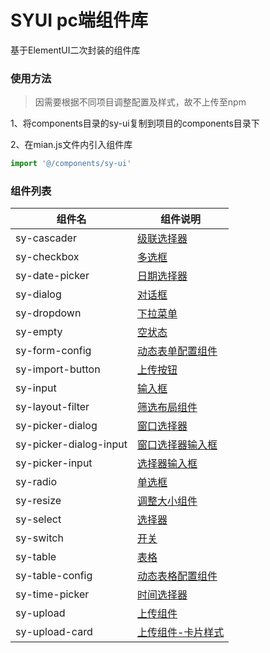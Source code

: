 SYUI pc端组件库
===========================
基于ElementUI二次封装的组件库

### 使用方法

> 因需要根据不同项目调整配置及样式，故不上传至npm

1、将components目录的sy-ui复制到项目的components目录下

2、在mian.js文件内引入组件库

```js
import '@/components/sy-ui'
```

### 组件列表

|组件名|组件说明|
|---|---|
|sy-cascader|[级联选择器](https://github.com/i-yxs/sy-ui-pc/tree/main/components/sy-ui/sy-cascader/README.md)|
|sy-checkbox|[多选框](https://github.com/i-yxs/sy-ui-pc/tree/main/components/sy-ui/sy-checkbox/README.md)|
|sy-date-picker|[日期选择器](https://github.com/i-yxs/sy-ui-pc/tree/main/components/sy-ui/sy-date-picker/README.md)|
|sy-dialog|[对话框](https://github.com/i-yxs/sy-ui-pc/tree/main/components/sy-ui/sy-dialog/README.md)|
|sy-dropdown|[下拉菜单](https://github.com/i-yxs/sy-ui-pc/tree/main/components/sy-ui/sy-dropdown/README.md)|
|sy-empty|[空状态](https://github.com/i-yxs/sy-ui-pc/tree/main/components/sy-ui/sy-empty/README.md)|
|sy-form-config|[动态表单配置组件](https://github.com/i-yxs/sy-ui-pc/tree/main/components/sy-ui/sy-form-config/README.md)|
|sy-import-button|[上传按钮](https://github.com/i-yxs/sy-ui-pc/tree/main/components/sy-ui/sy-import-button/README.md)|
|sy-input|[输入框](https://github.com/i-yxs/sy-ui-pc/tree/main/components/sy-ui/sy-input/README.md)|
|sy-layout-filter|[筛选布局组件](https://github.com/i-yxs/sy-ui-pc/tree/main/components/sy-ui/sy-layout-filter/README.md)|
|sy-picker-dialog|[窗口选择器](https://github.com/i-yxs/sy-ui-pc/tree/main/components/sy-ui/sy-picker-dialog/README.md)|
|sy-picker-dialog-input|[窗口选择器输入框](https://github.com/i-yxs/sy-ui-pc/tree/main/components/sy-ui/sy-picker-dialog-input/README.md)|
|sy-picker-input|[选择器输入框](https://github.com/i-yxs/sy-ui-pc/tree/main/components/sy-ui/sy-picker-input/README.md)|
|sy-radio|[单选框](https://github.com/i-yxs/sy-ui-pc/tree/main/components/sy-ui/sy-radio/README.md)|
|sy-resize|[调整大小组件](https://github.com/i-yxs/sy-ui-pc/tree/main/components/sy-ui/sy-resize/README.md)|
|sy-select|[选择器](https://github.com/i-yxs/sy-ui-pc/tree/main/components/sy-ui/sy-select/README.md)|
|sy-switch|[开关](https://github.com/i-yxs/sy-ui-pc/tree/main/components/sy-ui/sy-switch/README.md)|
|sy-table|[表格](https://github.com/i-yxs/sy-ui-pc/tree/main/components/sy-ui/sy-table/README.md)|
|sy-table-config|[动态表格配置组件](https://github.com/i-yxs/sy-ui-pc/tree/main/components/sy-ui/sy-table-config/README.md)|
|sy-time-picker|[时间选择器](https://github.com/i-yxs/sy-ui-pc/tree/main/components/sy-ui/sy-time-picker/README.md)|
|sy-upload|[上传组件](https://github.com/i-yxs/sy-ui-pc/tree/main/components/sy-ui/sy-upload/README.md)|
|sy-upload-card|[上传组件-卡片样式](https://github.com/i-yxs/sy-ui-pc/tree/main/components/sy-ui/sy-upload-card/README.md)|
